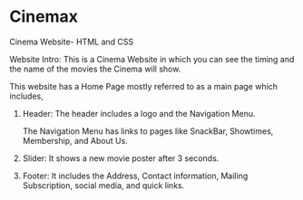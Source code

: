 # Cinemax
 Cinema Website- HTML and CSS
 
 Website Intro:
 This is a Cinema Website in which you can see the timing and the name of the movies the Cinema will show.

 This website has a Home Page mostly referred to as a main page which includes,
 1. Header: The header includes a logo and the Navigation Menu.
    
    The Navigation Menu has links to pages like SnackBar, Showtimes, Membership, and About Us. 
 3. Slider: It shows a new movie poster after 3 seconds.
 4. Footer: It includes the Address, Contact information, Mailing Subscription, social media, and quick links.
